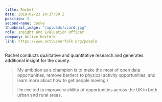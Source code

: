 ```yaml
---
title: Rachel
date: 2018-02-23 14:37:00 Z
position: 2
second-name: Cooke
thumbnail_image: "/uploads/vcard.jpg"
role: Insight and Evaluation Officer
company: Active Norfolk
link: https://www.activenorfolk.org/people
---
```


Rachel conducts qualitative and quantitative research and generates additional insight for the county.

> My ambition as a champion is to make the most of open data opportunities, remove barriers to physical activity opportunities, and learn more about how to get people moving.\
>
> I’m excited to improve visibility of opportunities across the UK in both urban and rural areas.